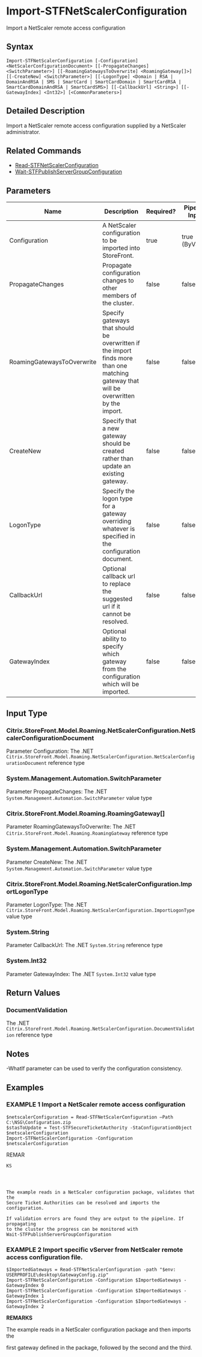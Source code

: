 ﻿# Import-STFNetScalerConfiguration

Import a NetScaler remote access configuration

## Syntax

```
Import-STFNetScalerConfiguration [-Configuration] <NetScalerConfigurationDocument> [[-PropagateChanges] <SwitchParameter>] [[-RoamingGatewaysToOverwrite] <RoamingGateway[]>] [[-CreateNew] <SwitchParameter>] [[-LogonType] <Domain | RSA | DomainAndRSA | SMS | SmartCard | SmartCardDomain | SmartCardRSA | SmartCardDomainAndRSA | SmartCardSMS>] [[-CallbackUrl] <String>] [[-GatewayIndex] <Int32>] [<CommonParameters>]
```

## Detailed Description

Import a NetScaler remote access configuration supplied by a NetScaler administrator.

## Related Commands

* [Read-STFNetScalerConfiguration](Read-STFNetScalerConfiguration.md)
* [Wait-STFPublishServerGroupConfiguration](Wait-STFPublishServerGroupConfiguration.md)

## Parameters

| Name   | Description | Required? | Pipeline Input | Default Value |
| --- | --- | --- | --- | --- |
|Configuration|A NetScaler configuration to be imported into StoreFront.|true|true (ByValue)| |
|PropagateChanges|Propagate configuration changes to other members of the cluster.|false|false| |
|RoamingGatewaysToOverwrite|Specify gateways that should be overwritten if the import finds more than one matching gateway that will be overwritten by the import.|false|false| |
|CreateNew|Specify that a new gateway should be created rather than update an existing gateway.|false|false| |
|LogonType|Specify the logon type for a gateway overriding whatever is specified in the configuration document.|false|false| |
|CallbackUrl|Optional callback url to replace the suggested url if it cannot be resolved.|false|false| |
|GatewayIndex|Optional ability to specify which gateway from the configuration which will be imported.|false|false| |

## Input Type

### Citrix.StoreFront.Model.Roaming.NetScalerConfiguration.NetScalerConfigurationDocument

Parameter Configuration: The .NET `Citrix.StoreFront.Model.Roaming.NetScalerConfiguration.NetScalerConfigurationDocument` reference type

### System.Management.Automation.SwitchParameter

Parameter PropagateChanges: The .NET `System.Management.Automation.SwitchParameter` value type

### Citrix.StoreFront.Model.Roaming.RoamingGateway[]

Parameter RoamingGatewaysToOverwrite: The .NET `Citrix.StoreFront.Model.Roaming.RoamingGateway` reference type

### System.Management.Automation.SwitchParameter

Parameter CreateNew: The .NET `System.Management.Automation.SwitchParameter` value type

### Citrix.StoreFront.Model.Roaming.NetScalerConfiguration.ImportLogonType

Parameter LogonType: The .NET `Citrix.StoreFront.Model.Roaming.NetScalerConfiguration.ImportLogonType` value type

### System.String

Parameter CallbackUrl: The .NET `System.String` reference type

### System.Int32

Parameter GatewayIndex: The .NET `System.Int32` value type

## Return Values

### DocumentValidation

The .NET `Citrix.StoreFront.Model.Roaming.NetScalerConfiguration.DocumentValidation` reference type

## Notes

-WhatIf parameter can be used to verify the configuration consistency.

## Examples

### EXAMPLE 1 Import a NetScaler remote access configuration

```
$netscalerConfiguration = Read-STFNetScalerConfiguration –Path C:\NSG\Configuration.zip
$stasToUpdate = Test-STFSecureTicketAuthority -StaConfigurationObject $netscalerConfiguration
Import-STFNetScalerConfiguration -Configuration $netscalerConfiguration
```

REMAR

```
KS




The example reads in a NetScaler configuration package, validates that the 
Secure Ticket Authorities can be resolved and imports the configuration.

If validation errors are found they are output to the pipeline. If propagating 
to the cluster the progress can be monitored with 
Wait-STFPublishServerGroupConfiguration
```

### EXAMPLE 2 Import specific vServer from NetScaler remote access configuration file.

```
$ImportedGateways = Read-STFNetScalerConfiguration -path "$env: USERPROFILE\desktop\GatewayConfig.zip"
Import-STFNetScalerConfiguration -Configuration $ImportedGateways -GatewayIndex 0
Import-STFNetScalerConfiguration -Configuration $ImportedGateways -GatewayIndex 1
Import-STFNetScalerConfiguration -Configuration $ImportedGateways -GatewayIndex 2
```

**REMARKS**

The example reads in a NetScaler configuration package and then imports the 

first gateway defined in the package, followed by the second and the third.
